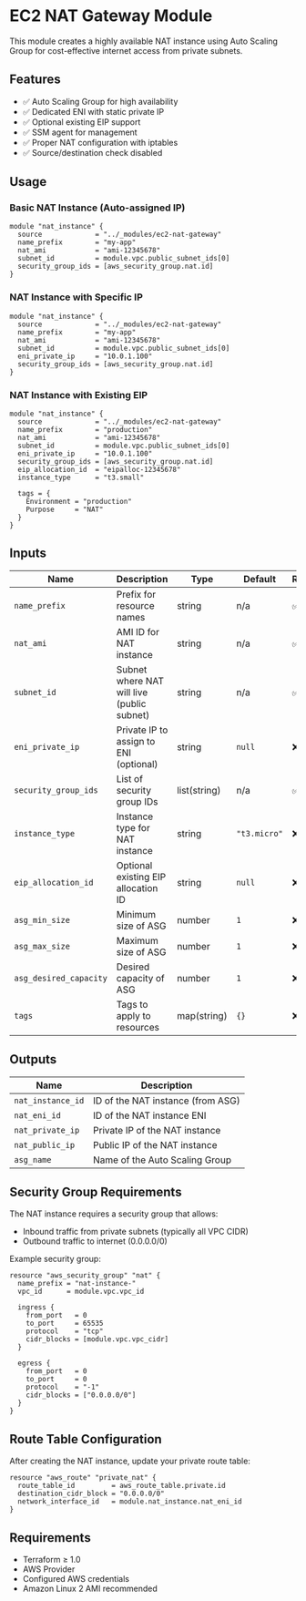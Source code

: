 # EC2 NAT Gateway Module

This module creates a highly available NAT instance using Auto Scaling Group for cost-effective internet access from private subnets.

## Features

- ✅ Auto Scaling Group for high availability
- ✅ Dedicated ENI with static private IP
- ✅ Optional existing EIP support
- ✅ SSM agent for management
- ✅ Proper NAT configuration with iptables
- ✅ Source/destination check disabled

## Usage

### Basic NAT Instance (Auto-assigned IP)
```hcl
module "nat_instance" {
  source             = "../_modules/ec2-nat-gateway"
  name_prefix        = "my-app"
  nat_ami            = "ami-12345678"
  subnet_id          = module.vpc.public_subnet_ids[0]
  security_group_ids = [aws_security_group.nat.id]
}
```

### NAT Instance with Specific IP
```hcl
module "nat_instance" {
  source             = "../_modules/ec2-nat-gateway"
  name_prefix        = "my-app"
  nat_ami            = "ami-12345678"
  subnet_id          = module.vpc.public_subnet_ids[0]
  eni_private_ip     = "10.0.1.100"
  security_group_ids = [aws_security_group.nat.id]
}
```

### NAT Instance with Existing EIP
```hcl
module "nat_instance" {
  source             = "../_modules/ec2-nat-gateway"
  name_prefix        = "production"
  nat_ami            = "ami-12345678"
  subnet_id          = module.vpc.public_subnet_ids[0]
  eni_private_ip     = "10.0.1.100"
  security_group_ids = [aws_security_group.nat.id]
  eip_allocation_id  = "eipalloc-12345678"
  instance_type      = "t3.small"
  
  tags = {
    Environment = "production"
    Purpose     = "NAT"
  }
}
```

## Inputs

| Name | Description | Type | Default | Required |
|------|-------------|------|---------|----------|
| `name_prefix` | Prefix for resource names | string | n/a | ✅ Yes |
| `nat_ami` | AMI ID for NAT instance | string | n/a | ✅ Yes |
| `subnet_id` | Subnet where NAT will live (public subnet) | string | n/a | ✅ Yes |
| `eni_private_ip` | Private IP to assign to ENI (optional) | string | `null` | ❌ No |
| `security_group_ids` | List of security group IDs | list(string) | n/a | ✅ Yes |
| `instance_type` | Instance type for NAT instance | string | `"t3.micro"` | ❌ No |
| `eip_allocation_id` | Optional existing EIP allocation ID | string | `null` | ❌ No |
| `asg_min_size` | Minimum size of ASG | number | `1` | ❌ No |
| `asg_max_size` | Maximum size of ASG | number | `1` | ❌ No |
| `asg_desired_capacity` | Desired capacity of ASG | number | `1` | ❌ No |
| `tags` | Tags to apply to resources | map(string) | `{}` | ❌ No |

## Outputs

| Name | Description |
|------|-------------|
| `nat_instance_id` | ID of the NAT instance (from ASG) |
| `nat_eni_id` | ID of the NAT instance ENI |
| `nat_private_ip` | Private IP of the NAT instance |
| `nat_public_ip` | Public IP of the NAT instance |
| `asg_name` | Name of the Auto Scaling Group |

## Security Group Requirements

The NAT instance requires a security group that allows:
- Inbound traffic from private subnets (typically all VPC CIDR)
- Outbound traffic to internet (0.0.0.0/0)

Example security group:
```hcl
resource "aws_security_group" "nat" {
  name_prefix = "nat-instance-"
  vpc_id      = module.vpc.vpc_id

  ingress {
    from_port   = 0
    to_port     = 65535
    protocol    = "tcp"
    cidr_blocks = [module.vpc.vpc_cidr]
  }

  egress {
    from_port   = 0
    to_port     = 0
    protocol    = "-1"
    cidr_blocks = ["0.0.0.0/0"]
  }
}
```

## Route Table Configuration

After creating the NAT instance, update your private route table:
```hcl
resource "aws_route" "private_nat" {
  route_table_id         = aws_route_table.private.id
  destination_cidr_block = "0.0.0.0/0"
  network_interface_id   = module.nat_instance.nat_eni_id
}
```

## Requirements

- Terraform ≥ 1.0
- AWS Provider
- Configured AWS credentials
- Amazon Linux 2 AMI recommended